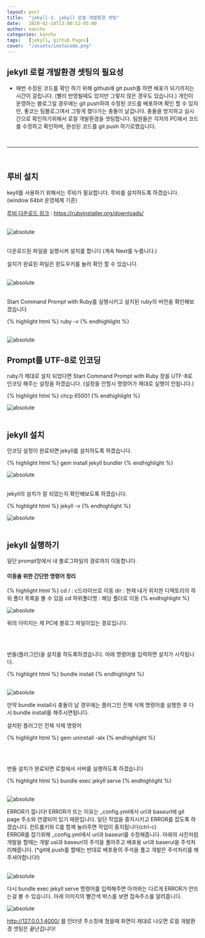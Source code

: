 ```yaml
---
layout: post
title:  "jekyll-3. jekyll 로컬 개발환경 셋팅"
date:   2020-02-18T13:00:52-05:00
author: kancho
categories: kancho
tags:	[jekyll, github Pages]
cover:  "/assets/instacode.png"
---
```


## jekyll 로컬 개발환경 셋팅의 필요성
* 매번 수정된 코드를 확인 하기 위해 github에 git push를 하면 배포가 되기까지는 시간이 걸립니다. (빨리 반영될때도 있지만 그렇지 않은 경우도 있습니다.)
   개인이 운영하는 블로그일 경우에는 git push하여 수정된 코드를 배포하며 확인 할 수 있지만, 좋코는 팀블로그여서 그렇게 했다가는 충돌이 날겁니다.
   충돌을 방지하고 실시간으로 확인하기위해서 로컬 개발환경을 셋팅합니다. 팀원들은 각자의 PC에서 코드를 수정하고 확인하며, 완성된 코드를 git push 하기로했습니다.

<br/>

- - -

<br/>

## 루비 설치
  
keyll를 사용하기 위해서는 루비가 필요합니다.
루비를 설치하도록 하겠습니다. (window 64bit 운영체제 기준)

[루비 다운로드 링크][ruby-download] : https://rubyinstaller.org/downloads/


<br/>

<img data-action="zoom" src='{{ "/assets/kanchoImg/jekyll/2-1.PNG" | relative_url }}' alt='absolute'>

<br/>

<br/>

 
다운로드된 파일을 실행시켜 설치를 합니다 (계속 Next를 누릅니다.)

설치가 완료된 파일은 윈도우키를 눌러 확인 할 수 있습니다. 

<br/>

<img data-action="zoom" src='{{ "/assets/kanchoImg/jekyll/2-1-2.PNG" | relative_url }}' alt='absolute'>
 
<br/>

<br/>


Start Command Prompt with Ruby를 실행시키고 설치된 ruby의 버전을 확인해보겠습니다

{% highlight html %}
ruby -v
{% endhighlight %}

<br/>

<img data-action="zoom" src='{{ "/assets/kanchoImg/jekyll/2-2.PNG" | relative_url }}' alt='absolute'>


## Prompt를 UTF-8로 인코딩 

ruby가 제대로 설치 되었다면 Start Command Prompt with Ruby 창을 UTF-8로 인코딩 해주는 설정을 하겠습니다.
(설정을 안할시 명령어가 제대로 실행이 안됩니다.)

{% highlight html %}
chcp 65001
{% endhighlight %}

<img data-action="zoom" src='{{ "/assets/kanchoImg/jekyll/2-5.PNG" | relative_url }}' alt='absolute'>

<br/>

<br/>


## jekyll 설치

인코딩 설정이 완료되면 jekyll를 설치하도록 하겠습니다.
<br/>

{% highlight html %}
gem install jekyll bundler
{% endhighlight %}

<img data-action="zoom" src='{{ "/assets/kanchoImg/jekyll/2-3.PNG" | relative_url }}' alt='absolute'> 

<br/>

<br/>



jekyll의 설치가 잘 되었는지 확인해보도록 하겠습니다.
<br/>

{% highlight html %}
jekyll -v
{% endhighlight %}

<img data-action="zoom" src='{{ "/assets/kanchoImg/jekyll/2-4.PNG" | relative_url }}' alt='absolute'> 

<br/>

<br/>

## jekyll 실행하기


일단 prompt창에서 내 블로그파일의 경로까지 이동합니다.
<br/>

#### 이동을 위한 간단한 명령어 정리
{% highlight html %}
cd / 			    : c드라이브로 이동
dir 			    : 현재 내가 위치한 디렉토리의 하위 폴더 목록을 볼 수 있음
cd 하위폴더명      	 : 해당 폴더로 이동
{% endhighlight %}

<img data-action="zoom" src='{{ "/assets/kanchoImg/jekyll/2-4-1.PNG" | relative_url }}' alt='absolute'>

위의 이미지는 제 PC에 블로그 파일이있는 경로입니다.


<br/>

<br/>
  

번들(플러그인)을 설치를 하도록하겠습니다.
아래 명령어를 입력하면 설치가 시작됩니다. 

{% highlight html %}
bundle install
{% endhighlight %}

<br/>

<img data-action="zoom" src='{{ "/assets/kanchoImg/jekyll/2-10.PNG" | relative_url }}' alt='absolute'>


만약 bundle install시 충돌이 날 경우에는 플러그인 전체 삭제 명령어를 실행한 후 다시 bundle install를 해주시면됩니다.

설치된 플러그인 전체 삭제 명령어

{% highlight html %}
gem uninstall -alx
{% endhighlight %}

<br/>

<br/>

번들 설치가 완료되면 로컬에서 서버를 실행하도록 하겠습니다

{% highlight html %}
 bundle exec jekyll serve
{% endhighlight %}

<br/>

<img data-action="zoom" src='{{ "/assets/kanchoImg/jekyll/2-13.PNG" | relative_url }}' alt='absolute'> 

<br/>

ERROR가 뜹니다! ERROR가 뜨는 이유는 _config.yml에서 url과 baseurl에 git page 주소와 연결되어 있기 때문입니다.
일단 작업을 중지시키고 ERROR를 잡도록 하겠습니다. 컨트롤키와 C를 함께 눌러주면 작업이 중지됩니다(ctrl-c)
<br/>
ERROR를 잡기위해 _config.yml에서 url과 baseurl를 수정해줍니다.
아래의 사진처럼 개발을 할때는 개발 usl과 baseurl의 주석을 풀어주고 배포용 url과 baserul을 주석처리해줍니다.
(*git에 push를 할때는 반대로 배포용의 주석을 풀고 개발은 주석처리를 해주셔야합니다!)

<br/>

<img data-action="zoom" src='{{ "/assets/kanchoImg/jekyll/2-14.PNG" | relative_url }}' alt='absolute'> 

<br/>

다시 bundle exec jekyll serve 명령어를 입력해주면 아까와는 다르게 ERROR가 안뜨는걸 볼 수 있습니다.
아래 이미지의 빨간색 박스를 보면 접속주소를 알려줍니다.
<br/>

<img data-action="zoom" src='{{ "/assets/kanchoImg/jekyll/2-15.PNG" | relative_url }}' alt='absolute'> 

<br/>

http://127.0.0.1:4000/ 를 인터넷 주소창에 쳤을때 화면이 제대로 나오면 로컬 개발환경 셋팅은 끝난겁니다!

<br/>

<br/>

<br/>





[ruby-download]:    https://rubyinstaller.org/downloads/